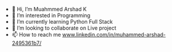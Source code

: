 - 👋 Hi, I’m Muahmmed Arshad K
- 👀 I’m interested in Programming
- 🌱 I’m currently learning Python Full Stack
- 💞️ I’m looking to collaborate on Live project
- 📫 How to reach me www.linkedin.com/in/muhammed-arshad-2495361b7/

<!---
arshad292/arshad292 is a ✨ special ✨ repository because its `README.md` (this file) appears on your GitHub profile.
You can click the Preview link to take a look at your changes.
--->
